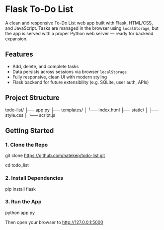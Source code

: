 # Flask To-Do List
A clean and responsive To-Do List web app built with Flask, HTML/CSS, and JavaScript. Tasks are managed in the browser using `localStorage`, but the app is served with a proper Python web server — ready for backend expansion.

## Features

- Add, delete, and complete tasks
- Data persists across sessions via browser `localStorage`
- Fully responsive, clean UI with modern styling
- Flask backend for future extensibility (e.g. SQLite, user auth, APIs)

## Project Structure

todo-list/
├── app.py
├── templates/
│ └── index.html
├── static/
│ ├── style.css
│ └── script.js

## Getting Started

### 1. Clone the Repo
git clone https://github.com/natekep/todo-list.git

cd todo_list

### 2. Install Dependencies
pip install flask

### 3. Run the App
python app.py

Then open your browser to http://127.0.0.1:5000
